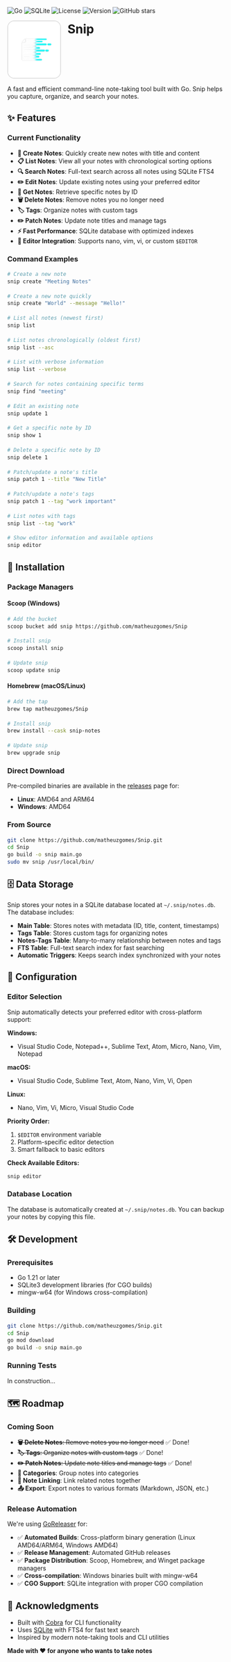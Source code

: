 ![Go](https://img.shields.io/badge/Go-00ADD8?style=for-the-badge&logo=go&logoColor=white) ![SQLite](https://img.shields.io/badge/SQLite-003B57?style=for-the-badge&logo=sqlite&logoColor=white) ![License](https://img.shields.io/badge/license-MIT-green?style=for-the-badge) ![Version](https://img.shields.io/badge/version-0.2.2-blue?style=for-the-badge) ![GitHub stars](https://img.shields.io/github/stars/matheuzgomes/snip?style=for-the-badge&label=Stars)




<div align="left" style="margin-bottom: 15px; display: flex; align-items: flex-start; **margin**-left: -20px;">
  <img src="assets/snip_logo.png" alt="Snip Logo" width="120" height="130" style="margin-right: 15px; border-radius: 16px; border: 2px solid #e0e0e0;">
  <h1 style="margin: 0; margin-top: 3px;">Snip</h1>
</div>

A fast and efficient command-line note-taking tool built with Go. Snip helps you capture, organize, and search your notes.

## ✨ Features

### Current Functionality

- **📝 Create Notes**: Quickly create new notes with title and content
- **📋 List Notes**: View all your notes with chronological sorting options
- **🔍 Search Notes**: Full-text search across all notes using SQLite FTS4
- **✏️ Edit Notes**: Update existing notes using your preferred editor
- **📖 Get Notes**: Retrieve specific notes by ID
- **🗑️ Delete Notes**: Remove notes you no longer need
- **🏷️ Tags**: Organize notes with custom tags
- **✏️ Patch Notes**: Update note titles and manage tags
- **⚡ Fast Performance**: SQLite database with optimized indexes
- **🔧 Editor Integration**: Supports nano, vim, vi, or custom `$EDITOR`

### Command Examples

```bash
# Create a new note
snip create "Meeting Notes"

# Create a new note quickly
snip create "World" --message "Hello!"

# List all notes (newest first)
snip list

# List notes chronologically (oldest first)
snip list --asc

# List with verbose information
snip list --verbose

# Search for notes containing specific terms
snip find "meeting"

# Edit an existing note
snip update 1

# Get a specific note by ID
snip show 1

# Delete a specific note by ID
snip delete 1

# Patch/update a note's title
snip patch 1 --title "New Title"

# Patch/update a note's tags
snip patch 1 --tag "work important"

# List notes with tags
snip list --tag "work"

# Show editor information and available options
snip editor
```

## 🚀 Installation

### Package Managers

#### Scoop (Windows)
```bash
# Add the bucket
scoop bucket add snip https://github.com/matheuzgomes/Snip

# Install snip
scoop install snip

# Update snip
scoop update snip
```

#### Homebrew (macOS/Linux)
```bash
# Add the tap
brew tap matheuzgomes/Snip

# Install snip
brew install --cask snip-notes

# Update snip
brew upgrade snip
```

### Direct Download

Pre-compiled binaries are available in the [releases](https://github.com/matheuzgomes/Snip/releases) page for:
- **Linux**: AMD64 and ARM64
- **Windows**: AMD64

### From Source

```bash
git clone https://github.com/matheuzgomes/Snip.git
cd Snip
go build -o snip main.go
sudo mv snip /usr/local/bin/
```

## 🗄️ Data Storage

Snip stores your notes in a SQLite database located at `~/.snip/notes.db`. The database includes:

- **Main Table**: Stores notes with metadata (ID, title, content, timestamps)
- **Tags Table**: Stores custom tags for organizing notes
- **Notes-Tags Table**: Many-to-many relationship between notes and tags
- **FTS Table**: Full-text search index for fast searching
- **Automatic Triggers**: Keeps search index synchronized with your notes

## 🔧 Configuration

### Editor Selection

Snip automatically detects your preferred editor with cross-platform support:

**Windows:**
- Visual Studio Code, Notepad++, Sublime Text, Atom, Micro, Nano, Vim, Notepad

**macOS:**
- Visual Studio Code, Sublime Text, Atom, Nano, Vim, Vi, Open

**Linux:**
- Nano, Vim, Vi, Micro, Visual Studio Code

**Priority Order:**
1. `$EDITOR` environment variable
2. Platform-specific editor detection
3. Smart fallback to basic editors


**Check Available Editors:**
```bash
snip editor
```

### Database Location

The database is automatically created at `~/.snip/notes.db`. You can backup your notes by copying this file.

## 🛠️ Development

### Prerequisites

- Go 1.21 or later
- SQLite3 development libraries (for CGO builds)
- mingw-w64 (for Windows cross-compilation)

### Building

```bash
git clone https://github.com/matheuzgomes/Snip.git
cd Snip
go mod download
go build -o snip main.go
```

### Running Tests

In construction...

## 🗺️ Roadmap

### Coming Soon

- ~~**🗑️ Delete Notes**: Remove notes you no longer need~~ ✅ Done!
- ~~**🏷️ Tags**: Organize notes with custom tags~~ ✅ Done!
- ~~**✏️ Patch Notes**: Update note titles and manage tags~~ ✅ Done!
- **📁 Categories**: Group notes into categories
- **🔗 Note Linking**: Link related notes together
- **📤 Export**: Export notes to various formats (Markdown, JSON, etc.)

### Release Automation

We're using [GoReleaser](https://goreleaser.com/) for:

- ✅ **Automated Builds**: Cross-platform binary generation (Linux AMD64/ARM64, Windows AMD64)
- ✅ **Release Management**: Automated GitHub releases
- ✅ **Package Distribution**: Scoop, Homebrew, and Winget package managers
- ✅ **Cross-compilation**: Windows binaries built with mingw-w64
- ✅ **CGO Support**: SQLite integration with proper CGO compilation

## 🙏 Acknowledgments

- Built with [Cobra](https://github.com/spf13/cobra) for CLI functionality
- Uses [SQLite](https://sqlite.org/) with FTS4 for fast text search
- Inspired by modern note-taking tools and CLI utilities

**Made with ❤️ for anyone who wants to take notes**
